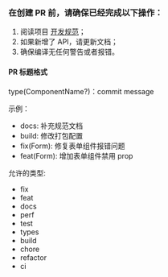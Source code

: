 ### 在创建 PR 前，请确保已经完成以下操作：

1. 阅读项目 [开发规范](https://www.xuanmo.xin/-/dl-ui/guide)；
2. 如果新增了 API，请更新文档；
3. 确保编译无任何警告或者报错。

#### PR 标题格式

type(ComponentName?)：commit message

示例：

- docs: 补充规范文档
- build: 修改打包配置
- fix(Form): 修复表单组件报错问题
- feat(Form): 增加表单组件禁用 prop

允许的类型:

- fix
- feat
- docs
- perf
- test
- types
- build
- chore
- refactor
- ci

